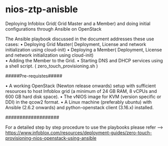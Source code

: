 # nios-ztp-anisble
Deploying Infoblox Grid( Grid Master and a Member) and doing initial configurations through Ansible on OpenStack 

The Ansible playbook discussed in the document addresses these use cases:
•	Deploying Grid Master( Deployment, License and network initialization using cloud-init)
•	Deploying a Member( Deployment, License and network initialization using cloud-init)	
•	Adding the Member to the Grid.
•	Starting DNS and DHCP services using a shell script. ( zero_touch_provisioning.sh )


#####Pre-requistes#####

•	A working OpenStack (Newton release onwards) setup with sufficient resources to host Infoblox grid (a minimum of 24 GB RAM, 8 vCPUs and 600 GB hard disk space).
•	The vNIOS image for KVM (version specific or DDI) in the qcow2 format. 
•	A Linux machine (preferably ubuntu) with Ansible (2.6.2 onwards) and python-openstack client (3.16.x) installed.


###################

For a detailed step by step procedure to use the playbooks please refer --> https://www.infoblox.com/resources/deployment-guides/zero-touch-provisioning-nios-openstack-using-ansible
